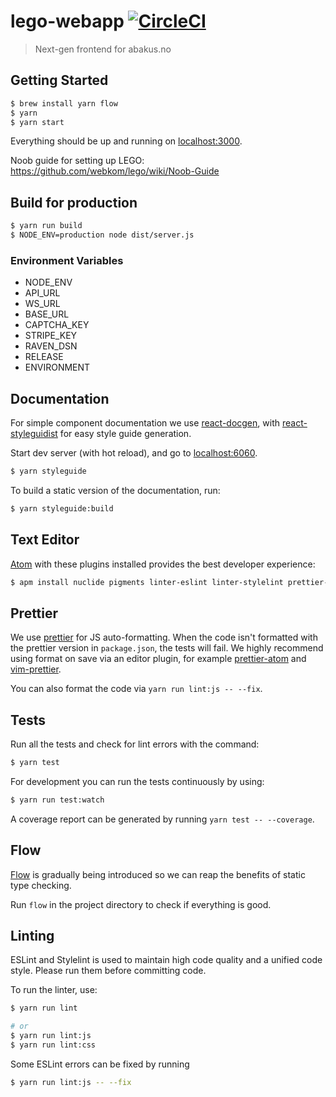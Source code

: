 # lego-webapp [![CircleCI](https://circleci.com/gh/webkom/lego-webapp.svg?style=svg&circle-token=6deaa4526c1e205353e8089aabcaae230088e914)](https://circleci.com/gh/webkom/lego-webapp)

> Next-gen frontend for abakus.no

## Getting Started
```bash
$ brew install yarn flow
$ yarn
$ yarn start
```

Everything should be up and running on [localhost:3000](http://localhost:3000).

Noob guide for setting up LEGO:
https://github.com/webkom/lego/wiki/Noob-Guide


## Build for production
```bash
$ yarn run build
$ NODE_ENV=production node dist/server.js
```

### Environment Variables
* NODE_ENV
* API_URL
* WS_URL
* BASE_URL
* CAPTCHA_KEY
* STRIPE_KEY
* RAVEN_DSN
* RELEASE
* ENVIRONMENT

## Documentation
For simple component documentation we use [react-docgen](https://github.com/reactjs/react-docgen), with [react-styleguidist](https://github.com/styleguidist/react-styleguidist) for easy style guide generation.

Start dev server (with hot reload), and go to [localhost:6060](http://localhost:6060/).
```bash
$ yarn styleguide
```

To build a static version of the documentation, run:
```bash
$ yarn styleguide:build
```


## Text Editor
[Atom](https://atom.io) with these plugins installed provides the best developer experience:
```bash
$ apm install nuclide pigments linter-eslint linter-stylelint prettier-atom
```

## Prettier
We use [prettier](https://github.com/prettier/prettier) for JS auto-formatting. When the code isn't formatted with the prettier version in `package.json`, the tests will fail. We highly recommend using format on save via an editor plugin, for example [prettier-atom](https://atom.io/packages/prettier-atom) and [vim-prettier](https://github.com/prettier/vim-prettier).

You can also format the code via `yarn run lint:js -- --fix`.

## Tests
Run all the tests and check for lint errors with the command:
```bash
$ yarn test
```

For development you can run the tests continuously by using:
```bash
$ yarn run test:watch
```

A coverage report can be generated by running `yarn test -- --coverage`.

## Flow
[Flow](https://flowtype.org/) is gradually being introduced so we can reap the benefits of static type checking.

Run `flow` in the project directory to check if everything is good.

## Linting
ESLint and Stylelint is used to maintain high code quality and a unified code style. Please run them before committing code.

To run the linter, use:
```bash
$ yarn run lint

# or
$ yarn run lint:js
$ yarn run lint:css
```

Some ESLint errors can be fixed by running
```bash
$ yarn run lint:js -- --fix
```
